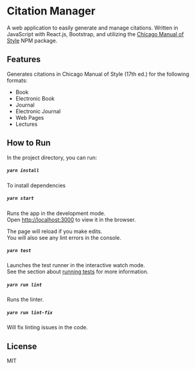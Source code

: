# Citation Manager

A web application to easily generate and manage citations. Written in JavaScript with React.js, Bootstrap, and utilizing the 
[Chicago Manual of Style](https://www.npmjs.com/package/chicagomanualofstyle) NPM package.

## Features

Generates citations in Chicago Manual of Style (17th ed.) for the following formats:

- Book
- Electronic Book
- Journal
- Electronic Journal
- Web Pages
- Lectures

## How to Run

In the project directory, you can run:

##### `yarn install`

To install dependencies

##### `yarn start`

Runs the app in the development mode.\
Open [http://localhost:3000](http://localhost:3000) to view it in the browser.

The page will reload if you make edits.\
You will also see any lint errors in the console.

##### `yarn test`

Launches the test runner in the interactive watch mode.\
See the section about [running tests](https://facebook.github.io/create-react-app/docs/running-tests) for more information.

##### `yarn run lint`

Runs the linter.

##### `yarn run lint-fix`

Will fix linting issues in the code.

## License

MIT